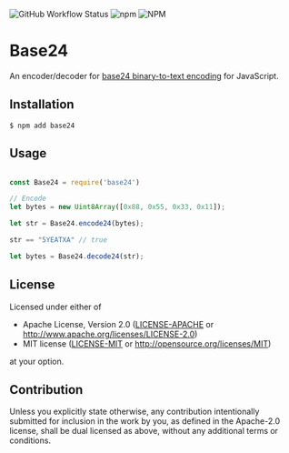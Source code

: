 ![GitHub Workflow Status](https://img.shields.io/github/workflow/status/kuon/js-base24/CI)
![npm](https://img.shields.io/npm/v/base24)
![NPM](https://img.shields.io/npm/l/base24)


# Base24

An encoder/decoder for
[base24 binary-to-text encoding](https://www.kuon.ch/post/2020-02-27-base24/)
for JavaScript.


## Installation

```shell
$ npm add base24
```


## Usage

```javascript

const Base24 = require('base24')

// Encode
let bytes = new Uint8Array([0x88, 0x55, 0x33, 0x11]);

let str = Base24.encode24(bytes);

str == "5YEATXA" // true

let bytes = Base24.decode24(str);

```

## License

Licensed under either of

 * Apache License, Version 2.0
   ([LICENSE-APACHE](LICENSE-APACHE) or http://www.apache.org/licenses/LICENSE-2.0)
 * MIT license
   ([LICENSE-MIT](LICENSE-MIT) or http://opensource.org/licenses/MIT)

at your option.

## Contribution

Unless you explicitly state otherwise, any contribution intentionally submitted
for inclusion in the work by you, as defined in the Apache-2.0 license, shall be
dual licensed as above, without any additional terms or conditions.

